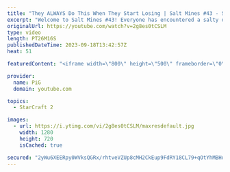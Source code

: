 ```yaml
---
title: "They ALWAYS Do This When They Start Losing | Salt Mines #43 - StarCraft 2"
excerpt: "Welcome to Salt Mines #43! Everyone has encountered a salty or BM opponent on the StarCraft ladder before. Send in your funniest, saltiest replays to RateMyStarCraft@gmail.com with “Salt Mines” in the title + in the body of the email add your IGN & Rank & Why you think your opponent got salty.   Binge"
originalUrl: https://youtube.com/watch?v=2g8es0tCSLM
type: video
length: PT26M16S
publishedDateTime: 2023-09-18T13:42:57Z
heat: 51

featuredContent: "<iframe width=\"800\" height=\"500\" frameborder=\"0\" src=\"https://www.youtube.com/embed/2g8es0tCSLM\" allow=\"accelerometer; autoplay; encrypted-media; gyroscope; picture-in-picture\" allowfullscreen></iframe>"

provider:
  name: PiG
  domain: youtube.com

topics:
  - StarCraft 2

images:
  - url: https://i.ytimg.com/vi/2g8es0tCSLM/maxresdefault.jpg
    width: 1280
    height: 720
    isCached: true

secured: "2yWu6XEERpy0WVksQGRx/rhtveVZUp8cMH2CkEup9FdRY18CL79+qOtYhMBHuD3cvLJl0eEe9DFMD/WVwNYyj/uJpV83CZ1JRPDcMpdSWvLZUE24QvzCi/b+HSmurpBKMrAKQnMIZlHBMgSBI/4bul0FpHcrIm8n7KWdLRoeHljcELflnnRH6mCu/bzkPpNmw8U2VupL1BE5Fdgiy/F4l2PLes/lwPi77+M2fpK7v5PqIJnP7GcyZAk1zxmSmYBeFSUuVXra4GE/4k9hckoue3zGo0UitnwQ3dgFSHoBcKcRTW/1aK7fGnp4YeqqXEWFo/4jFQnsJGaYBCi64aoxMzatARe9bLNaFS/GUPSQChYmGeW/AhnlhhkfLwZjZ/HaJlzArLzWYTys7hpdO0hcR3uf/gqlNdl/yAXwKx2U5V4=;p1E9QO8aYkixa4thmHMYbw=="
---
```



